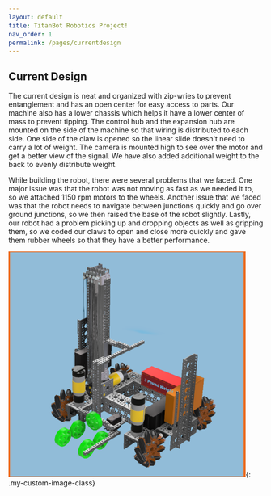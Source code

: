 ```yaml
---
layout: default
title: TitanBot Robotics Project!
nav_order: 1
permalink: /pages/currentdesign
---
```


## Current Design

The current design is neat and organized with zip-wries to prevent entanglement and has an open center for easy access to parts. Our machine also has a lower chassis which helps it have a lower center of mass to prevent tipping. The control hub and the expansion hub are mounted on the side of the machine so that wiring is distributed to each side. One side of the claw is opened so the linear slide doesn't need to carry a lot of weight. The camera is mounted high to see over the motor and get a better view of the signal. We have also added additional weight to the back to evenly distribute weight.

While building the robot, there were several problems that we faced. One major issue was that the robot was not moving as fast as we needed it to, so we attached 1150 rpm motors to the wheels. Another issue that we faced was that the robot needs to navigate between junctions quickly and go over ground junctions, so we then raised the base of the robot slightly. Lastly, our robot had a problem picking up and dropping objects as well as gripping them, so we coded our claws to open and close more quickly and gave them rubber wheels so that they have a better performance.  

![Current Design](/assets/css/images/Current%20Design%20Picture.png){: .my-custom-image-class}

